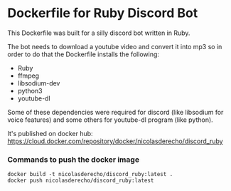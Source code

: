 # Dockerfile for Ruby Discord Bot

This Dockerfile was built for a silly discord bot written in Ruby.

The bot needs to download a youtube video and convert it into mp3 so in order to do that the Dockerfile installs the following:

* Ruby
* ffmpeg
* libsodium-dev
* python3
* youtube-dl

Some of these dependencies were required for discord (like libsodium for voice features) and some others for youtube-dl program (like python).

It's published on docker hub: https://cloud.docker.com/repository/docker/nicolasderecho/discord_ruby

### Commands to push the docker image

```
docker build -t nicolasderecho/discord_ruby:latest .
docker push nicolasderecho/discord_ruby:latest
```
  